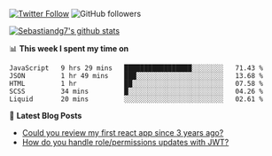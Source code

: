 <!--
[![visitors](https://visitor-badge.glitch.me/badge?page_id=sebastiandg7.sebastiandg7)](https://github.com/sebastiandg7)
-->
[![Twitter Follow](https://img.shields.io/twitter/follow/sebastiandg7?style=social&label=Follow)](https://twitter.com/sebastiandg7)
![GitHub followers](https://img.shields.io/github/followers/sebastiandg7?label=Follow&style=social)

[![Sebastiandg7's github stats](https://github-readme-stats.vercel.app/api?username=sebastiandg7)](https://github.com/anuraghazra/github-readme-stats)

📊 **This week I spent my time on**
<!--START_SECTION:waka-->
```text
JavaScript   9 hrs 29 mins   █████████████████░░░░░░░░   71.43 % 
JSON         1 hr 49 mins    ███░░░░░░░░░░░░░░░░░░░░░░   13.68 % 
HTML         1 hr            ██░░░░░░░░░░░░░░░░░░░░░░░   07.58 % 
SCSS         34 mins         █░░░░░░░░░░░░░░░░░░░░░░░░   04.26 % 
Liquid       20 mins         ░░░░░░░░░░░░░░░░░░░░░░░░░   02.61 %
```
<!--END_SECTION:waka-->

📕 **Latest Blog Posts**
<!-- BLOG-POST-LIST:START -->
- [Could you review my first react app since 3 years ago?](https://dev.to/sebastiandg7/could-you-review-my-first-react-app-since-3-years-ago-3nbh)
- [How do you handle role/permissions updates with JWT?](https://dev.to/sebastiandg7/how-do-you-handle-role-permissions-updates-with-jwt-3778)
<!-- BLOG-POST-LIST:END -->
